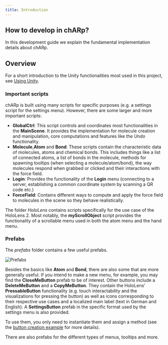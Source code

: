 ```yaml
---
title: Introduction
---
```


## How to develop in chARp?

In this development guide we explain the fundamental implementation details about chARp.

## Overview

For a short introduction to the Unity functionalities most used in this project, see [Using Unity](/development/00-implementation/01-unity).

### Important scripts
chARp is built using many scripts for specific purposes (e.g. a settings script for the settings menu).
However, there are some larger and more important scripts:
- **GlobalCtrl**: This script controls and coordinates most functionalities in the **MainScene**.
It provides the implementation for molecule creation and manipulation, core computations and features like the *Undo* functionality.
- **Molecule**,**Atom** and **Bond**: These scripts contain the characteristic data of molecules, atoms and chemical bonds.
This includes things like a list of connected atoms, a list of bonds in the molecule, methods for spawning tooltips (when selecting a molecule/atom/bond),
the way molecules respond when grabbed or clicked and their interactions with the force field.
- **Login**: Provides the functionality of the **Login** menu (connecting to a server, establishing a common coordinate system by scanning a QR code etc.)
- **ForceField**: Contains different ways to compute and apply the force field to molecules in the scene so they behave realistically.

The folder *HoloLens* contains scripts specifically for the use case of the HoloLens 2.
Most notably, the **myScrollObject** script provides the functionality of a scrollable menu used in both the atom menu and the hand menu.

### Prefabs
The *prefabs* folder contains a few useful prefabs. 

<img src="/images/development/prefabs.png" alt="Prefabs" class="mx-auto max-w-xl" />

Besides the basics like **Atom** and **Bond**, there are also some that are more generally useful.
If you intend to make a new menu, for example, you may find the **CloseMeButton** prefab to be of interest. Other buttons include a **DeleteMeButton** and a **CopyMeButton**.
They contain the HoloLens' **PressableButton** functionality (e.g. touch interactability and the visualizations for pressing the button) as well as icons corresponding
to their respective use cases and a localized main label (text in German and English).
A **SettingsButton** prefab in the specific format used by the settings menu is also provided.

To use them, you only need to instantiate them and assign a method (see the [button creation example](/development/04-localization/02-example) for more details).

There are also prefabs for the different types of menus, tooltips and more.